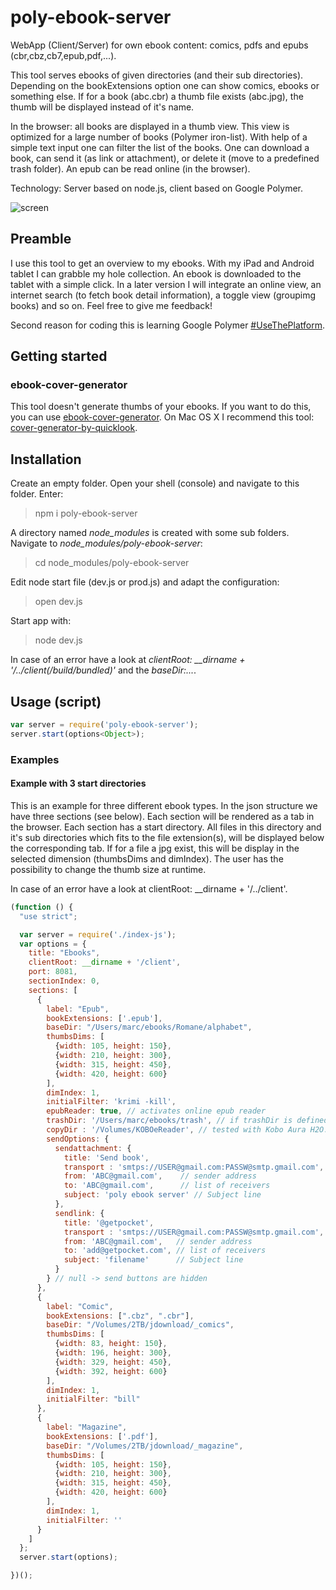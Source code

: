 # poly-ebook-server

WebApp (Client/Server) for own ebook content: comics, pdfs and epubs (cbr,cbz,cb7,epub,pdf,...).

This tool serves ebooks of given directories (and their sub directories).
Depending on the bookExtensions option one can show comics, ebooks or something else.
If for a book (abc.cbr) a thumb file exists (abc.jpg), the thumb will be displayed instead of it's name.

In the browser: all books are displayed in a thumb view. This view is optimized for a large number of books (Polymer iron-list).
With help of a simple text input one can filter the list of the books.
One can download a book, can send it (as link or attachment), or delete it (move to a predefined trash folder).
An epub can be read online (in the browser).

Technology: Server based on node.js, client based on Google Polymer.

![screen]((https://cloud.githubusercontent.com/assets/11378781/16347460/26cfa874-3a4d-11e6-9739-14b3b464b3f0.png))

## Preamble

I use this tool to get an overview to my ebooks. With my iPad and Android tablet I can grabble my hole collection. An ebook is downloaded to the tablet with a simple click.
In a later version I will integrate an online view, an internet search (to fetch book detail information), a toggle view (groupimg books) and so on. Feel free to give me feedback!

Second reason for coding this is learning Google Polymer [#UseThePlatform](https://www.polymer-project.org).

## Getting started


### ebook-cover-generator
This tool doesn't generate thumbs of your ebooks.
If you want to do this, you can use [ebook-cover-generator](https://www.npmjs.com/package/ebook-cover-generator).
On Mac OS X I recommend this tool: [cover-generator-by-quicklook](https://www.npmjs.com/package/cover-generator-by-quicklook).

## Installation

Create an empty folder. Open your shell (console) and navigate to this folder. Enter:
> npm i poly-ebook-server

A directory named *node_modules* is created with some sub folders. Navigate to *node_modules/poly-ebook-server*:
> cd node_modules/poly-ebook-server

Edit node start file (dev.js or prod.js) and adapt the configuration:
> open dev.js

Start app with:
> node dev.js

In case of an error have a look at *clientRoot: __dirname + '/../client(/build/bundled)'* and the *baseDir:...*.

## Usage (script)
```js
var server = require('poly-ebook-server');
server.start(options<Object>);
```

### Examples

#### Example with 3 start directories
This is an example for three different ebook types. In the json structure we have three sections (see below).
Each section will be rendered as a tab in the browser. Each section has a start directory.
All files in this directory and it's sub directories which fits to the file extension(s), will be displayed below the corresponding tab. If for a file a jpg exist, this will be display in the selected dimension (thumbsDims and dimIndex). The user has the possibility to change the thumb size at runtime.

In case of an error have a look at clientRoot: __dirname + '/../client'.

```js
(function () {
  "use strict";

  var server = require('./index-js');
  var options = {
    title: "Ebooks",
    clientRoot: __dirname + '/client',
    port: 8081,
    sectionIndex: 0,
    sections: [
      {
        label: "Epub",
        bookExtensions: ['.epub'],
        baseDir: "/Users/marc/ebooks/Romane/alphabet",
        thumbsDims: [
          {width: 105, height: 150},
          {width: 210, height: 300},
          {width: 315, height: 450},
          {width: 420, height: 600}
        ],
        dimIndex: 1,
        initialFilter: 'krimi -kill',
        epubReader: true, // activates online epub reader
        trashDir: '/Users/marc/ebooks/trash', // if trashDir is defined, a delete button will be displayed.
        copyDir : '/Volumes/KOBOeReader', // tested with Kobo Aura H2O. Reader must be connected via USB.
        sendOptions: {
          sendattachment: {
            title: 'Send book',
            transport : 'smtps://USER@gmail.com:PASSW@smtp.gmail.com', // see https://www.npmjs.com/package/nodemailer
            from: 'ABC@gmail.com',    // sender address
            to: 'ABC@gmail.com',      // list of receivers
            subject: 'poly ebook server' // Subject line
          },
          sendlink: {
            title: '@getpocket',
            transport : 'smtps://USER@gmail.com:PASSW@smtp.gmail.com',
            from: 'ABC@gmail.com',   // sender address
            to: 'add@getpocket.com', // list of receivers
            subject: 'filename'      // Subject line
          }
        } // null -> send buttons are hidden
      },
      {
        label: "Comic",
        bookExtensions: [".cbz", ".cbr"],
        baseDir: "/Volumes/2TB/jdownload/_comics",
        thumbsDims: [
          {width: 83, height: 150},
          {width: 196, height: 300},
          {width: 329, height: 450},
          {width: 392, height: 600}
        ],
        dimIndex: 1,
        initialFilter: "bill"
      },
      {
        label: "Magazine",
        bookExtensions: ['.pdf'],
        baseDir: "/Volumes/2TB/jdownload/_magazine",
        thumbsDims: [
          {width: 105, height: 150},
          {width: 210, height: 300},
          {width: 315, height: 450},
          {width: 420, height: 600}
        ],
        dimIndex: 1,
        initialFilter: ''
      }
    ]
  };
  server.start(options);

})();

```



